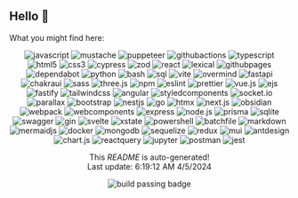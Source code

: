 <h2>Hello <span>&#128075;</span></h2>

<p>What you might find here:</p>

<p align="center">
  <img alt="javascript" src="https://img.shields.io/badge/javascript-informational?style=for-the-badge&logo=javascript&logoColor=white"/>
  <img alt="mustache" src="https://img.shields.io/badge/mustache-informational?style=for-the-badge&logo=mustache&logoColor=white"/>
  <img alt="puppeteer" src="https://img.shields.io/badge/puppeteer-informational?style=for-the-badge&logo=puppeteer&logoColor=white"/>
  <img alt="githubactions" src="https://img.shields.io/badge/githubactions-informational?style=for-the-badge&logo=githubactions&logoColor=white"/>
  <img alt="typescript" src="https://img.shields.io/badge/typescript-informational?style=for-the-badge&logo=typescript&logoColor=white"/>
  <img alt="html5" src="https://img.shields.io/badge/html5-informational?style=for-the-badge&logo=html5&logoColor=white"/>
  <img alt="css3" src="https://img.shields.io/badge/css3-informational?style=for-the-badge&logo=css3&logoColor=white"/>
  <img alt="cypress" src="https://img.shields.io/badge/cypress-informational?style=for-the-badge&logo=cypress&logoColor=white"/>
  <img alt="zod" src="https://img.shields.io/badge/zod-informational?style=for-the-badge&logo=zod&logoColor=white"/>
  <img alt="react" src="https://img.shields.io/badge/react-informational?style=for-the-badge&logo=react&logoColor=white"/>
  <img alt="lexical" src="https://img.shields.io/badge/lexical-informational?style=for-the-badge&logo=lexical&logoColor=white"/>
  <img alt="githubpages" src="https://img.shields.io/badge/githubpages-informational?style=for-the-badge&logo=githubpages&logoColor=white"/>
  <img alt="dependabot" src="https://img.shields.io/badge/dependabot-informational?style=for-the-badge&logo=dependabot&logoColor=white"/>
  <img alt="python" src="https://img.shields.io/badge/python-informational?style=for-the-badge&logo=python&logoColor=white"/>
  <img alt="bash" src="https://img.shields.io/badge/bash-informational?style=for-the-badge&logo=bash&logoColor=white"/>
  <img alt="sql" src="https://img.shields.io/badge/sql-informational?style=for-the-badge&logo=sql&logoColor=white"/>
  <img alt="vite" src="https://img.shields.io/badge/vite-informational?style=for-the-badge&logo=vite&logoColor=white"/>
  <img alt="overmind" src="https://img.shields.io/badge/overmind-informational?style=for-the-badge&logo=overmind&logoColor=white"/>
  <img alt="fastapi" src="https://img.shields.io/badge/fastapi-informational?style=for-the-badge&logo=fastapi&logoColor=white"/>
  <img alt="chakraui" src="https://img.shields.io/badge/chakraui-informational?style=for-the-badge&logo=chakraui&logoColor=white"/>
  <img alt="sass" src="https://img.shields.io/badge/sass-informational?style=for-the-badge&logo=sass&logoColor=white"/>
  <img alt="three.js" src="https://img.shields.io/badge/three.js-informational?style=for-the-badge&logo=three.js&logoColor=white"/>
  <img alt="npm" src="https://img.shields.io/badge/npm-informational?style=for-the-badge&logo=npm&logoColor=white"/>
  <img alt="eslint" src="https://img.shields.io/badge/eslint-informational?style=for-the-badge&logo=eslint&logoColor=white"/>
  <img alt="prettier" src="https://img.shields.io/badge/prettier-informational?style=for-the-badge&logo=prettier&logoColor=white"/>
  <img alt="vue.js" src="https://img.shields.io/badge/vue.js-informational?style=for-the-badge&logo=vue.js&logoColor=white"/>
  <img alt="ejs" src="https://img.shields.io/badge/ejs-informational?style=for-the-badge&logo=ejs&logoColor=white"/>
  <img alt="fastify" src="https://img.shields.io/badge/fastify-informational?style=for-the-badge&logo=fastify&logoColor=white"/>
  <img alt="tailwindcss" src="https://img.shields.io/badge/tailwindcss-informational?style=for-the-badge&logo=tailwindcss&logoColor=white"/>
  <img alt="angular" src="https://img.shields.io/badge/angular-informational?style=for-the-badge&logo=angular&logoColor=white"/>
  <img alt="styledcomponents" src="https://img.shields.io/badge/styledcomponents-informational?style=for-the-badge&logo=styledcomponents&logoColor=white"/>
  <img alt="socket.io" src="https://img.shields.io/badge/socket.io-informational?style=for-the-badge&logo=socket.io&logoColor=white"/>
  <img alt="parallax" src="https://img.shields.io/badge/parallax-informational?style=for-the-badge&logo=parallax&logoColor=white"/>
  <img alt="bootstrap" src="https://img.shields.io/badge/bootstrap-informational?style=for-the-badge&logo=bootstrap&logoColor=white"/>
  <img alt="nestjs" src="https://img.shields.io/badge/nestjs-informational?style=for-the-badge&logo=nestjs&logoColor=white"/>
  <img alt="go" src="https://img.shields.io/badge/go-informational?style=for-the-badge&logo=go&logoColor=white"/>
  <img alt="htmx" src="https://img.shields.io/badge/htmx-informational?style=for-the-badge&logo=htmx&logoColor=white"/>
  <img alt="next.js" src="https://img.shields.io/badge/next.js-informational?style=for-the-badge&logo=next.js&logoColor=white"/>
  <img alt="obsidian" src="https://img.shields.io/badge/obsidian-informational?style=for-the-badge&logo=obsidian&logoColor=white"/>
  <img alt="webpack" src="https://img.shields.io/badge/webpack-informational?style=for-the-badge&logo=webpack&logoColor=white"/>
  <img alt="webcomponents" src="https://img.shields.io/badge/webcomponents-informational?style=for-the-badge&logo=webcomponents&logoColor=white"/>
  <img alt="express" src="https://img.shields.io/badge/express-informational?style=for-the-badge&logo=express&logoColor=white"/>
  <img alt="node.js" src="https://img.shields.io/badge/node.js-informational?style=for-the-badge&logo=node.js&logoColor=white"/>
  <img alt="prisma" src="https://img.shields.io/badge/prisma-informational?style=for-the-badge&logo=prisma&logoColor=white"/>
  <img alt="sqlite" src="https://img.shields.io/badge/sqlite-informational?style=for-the-badge&logo=sqlite&logoColor=white"/>
  <img alt="swagger" src="https://img.shields.io/badge/swagger-informational?style=for-the-badge&logo=swagger&logoColor=white"/>
  <img alt="gin" src="https://img.shields.io/badge/gin-informational?style=for-the-badge&logo=gin&logoColor=white"/>
  <img alt="svelte" src="https://img.shields.io/badge/svelte-informational?style=for-the-badge&logo=svelte&logoColor=white"/>
  <img alt="xstate" src="https://img.shields.io/badge/xstate-informational?style=for-the-badge&logo=xstate&logoColor=white"/>
  <img alt="powershell" src="https://img.shields.io/badge/powershell-informational?style=for-the-badge&logo=powershell&logoColor=white"/>
  <img alt="batchfile" src="https://img.shields.io/badge/batchfile-informational?style=for-the-badge&logo=batchfile&logoColor=white"/>
  <img alt="markdown" src="https://img.shields.io/badge/markdown-informational?style=for-the-badge&logo=markdown&logoColor=white"/>
  <img alt="mermaidjs" src="https://img.shields.io/badge/mermaidjs-informational?style=for-the-badge&logo=mermaidjs&logoColor=white"/>
  <img alt="docker" src="https://img.shields.io/badge/docker-informational?style=for-the-badge&logo=docker&logoColor=white"/>
  <img alt="mongodb" src="https://img.shields.io/badge/mongodb-informational?style=for-the-badge&logo=mongodb&logoColor=white"/>
  <img alt="sequelize" src="https://img.shields.io/badge/sequelize-informational?style=for-the-badge&logo=sequelize&logoColor=white"/>
  <img alt="redux" src="https://img.shields.io/badge/redux-informational?style=for-the-badge&logo=redux&logoColor=white"/>
  <img alt="mui" src="https://img.shields.io/badge/mui-informational?style=for-the-badge&logo=mui&logoColor=white"/>
  <img alt="antdesign" src="https://img.shields.io/badge/antdesign-informational?style=for-the-badge&logo=antdesign&logoColor=white"/>
  <img alt="chart.js" src="https://img.shields.io/badge/chart.js-informational?style=for-the-badge&logo=chart.js&logoColor=white"/>
  <img alt="reactquery" src="https://img.shields.io/badge/reactquery-informational?style=for-the-badge&logo=reactquery&logoColor=white"/>
  <img alt="jupyter" src="https://img.shields.io/badge/jupyter-informational?style=for-the-badge&logo=jupyter&logoColor=white"/>
  <img alt="postman" src="https://img.shields.io/badge/postman-informational?style=for-the-badge&logo=postman&logoColor=white"/>
  <img alt="jest" src="https://img.shields.io/badge/jest-informational?style=for-the-badge&logo=jest&logoColor=white"/>
</p>


<p align="center">This <i>README</i> is auto-generated!</br>Last update: 6:19:12 AM 4&#x2F;5&#x2F;2024</p>
<p align="center"><img alt="build passing badge" src="https://github.com/willemverbuyst/willemverbuyst/actions/workflows/main.yml/badge.svg" /></p>